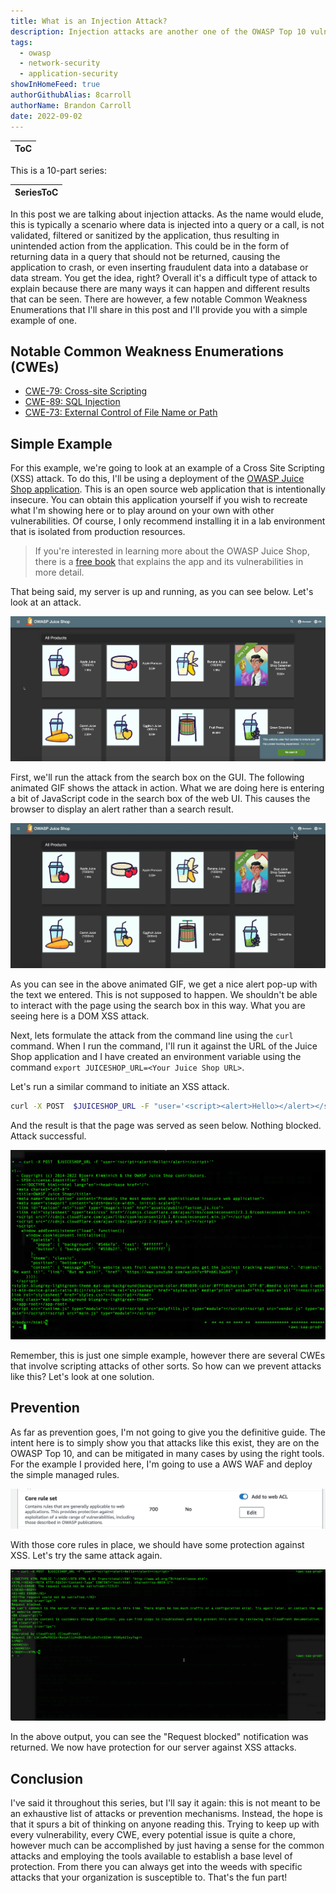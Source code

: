 ```yaml
---
title: What is an Injection Attack?
description: Injection attacks are another one of the OWASP Top 10 vulnerabilities and this articles explains what that involves and ways to mitigate it.
tags:
  - owasp
  - network-security
  - application-security
showInHomeFeed: true
authorGithubAlias: 8carroll
authorName: Brandon Carroll
date: 2022-09-02
---
```


|ToC|
|---|

This is a 10-part series:

| SeriesToC |
|-----------|

In this post we are talking about injection attacks. As the name would elude, this is typically a scenario where data is injected into a query or a call, is not validated, filtered or sanitized by the application, thus resulting in unintended action from the application. This could be in the form of returning data in a query that should not be returned, causing the application to crash, or even inserting fraudulent data into a database or data stream. You get the idea, right? Overall it's a difficult type of attack to explain because there are many ways it can happen and different results that can be seen. There are however, a few notable Common Weakness Enumerations that I'll share in this post and I'll provide you with a simple example of one.

## Notable Common Weakness Enumerations (CWEs)

- [CWE-79: Cross-site Scripting](https://cwe.mitre.org/data/definitions/79.html)
- [CWE-89: SQL Injection](https://cwe.mitre.org/data/definitions/89.html)
- [CWE-73: External Control of File Name or Path](https://cwe.mitre.org/data/definitions/73.html.)

## Simple Example

For this example, we're going to look at an example of a Cross Site Scripting (XSS) attack. To do this, I'll be using a deployment of the [OWASP Juice Shop application](https://owasp.org/www-project-juice-shop/). This is an open source web application that is intentionally insecure. You can obtain this application yourself if you wish to recreate what I'm showing here or to play around on your own with other vulnerabilities. Of course, I only recommend installing it in a lab environment that is isolated from production resources.

> If you're interested in learning more about the OWASP Juice Shop, there is a [free book](https://pwning.owasp-juice.shop/) that explains the app and its vulnerabilities in more detail.

That being said, my server is up and running, as you can see below. Let's look at an attack.

![A Screenshot of the OWASP Juice Shop UI](images/03-what-is-an-injection-attack-01.png)

First, we'll run the attack from the search box on the GUI. The following animated GIF shows the attack in action. What we are doing here is entering a bit of JavaScript code in the search box of the web UI. This causes the browser to display an alert rather than a search result.

![Animated GIF of an injection attack using OWASP Juice Shop](images/03-what-is-an-injection-attack-03.gif)

As you can see in the above animated GIF, we get a nice alert pop-up with the text we entered. This is not supposed to happen. We shouldn't be able to interact with the page using the search box in this way. What you are seeing here is a DOM XSS attack.

Next, lets formulate the attack from the command line using the `curl` command. When I run the command, I'll run it against the URL of the Juice Shop application and I have created an environment variable using the command `export JUICESHOP_URL=<Your Juice Shop URL>`.

Let's run a similar command to initiate an XSS attack.

```bash
curl -X POST  $JUICESHOP_URL -F "user='<script><alert>Hello></alert></script>'"

```

And the result is that the page was served as seen below. Nothing blocked. Attack successful.

![Results of an XSS attack using CURL from the CLI](images/03-what-is-an-injection-attack-02.png)

Remember, this is just one simple example, however there are several CWEs that involve scripting attacks of other sorts. So how can we prevent attacks like this? Let's look at one solution.

## Prevention

As far as prevention goes, I'm not going to give you the definitive guide. The intent here is to simply show you that attacks like this exist, they are on the OWASP Top 10, and can be mitigated in many cases by using the right tools. For the example I provided here, I'm going to use a AWS WAF and deploy the simple managed rules.

![Adding Managed Rules to a Web ACL in AWS WAF](images/03-what-is-an-injection-attack-04.png)

With those core rules in place, we should have some protection against XSS. Let's try the same attack again.

![Output of an XSS attack from the CLI using CURL](images/03-what-is-an-injection-attack-05.png)

In the above output, you can see the "Request blocked" notification was returned. We now have protection for our server against XSS attacks.

## Conclusion

I've said it throughout this series, but I'll say it again: this is not meant to be an exhaustive list of attacks or prevention mechanisms. Instead, the hope is that it spurs a bit of thinking on anyone reading this. Trying to keep up with every vulnerability, every CWE, every potential issue is quite a chore, however much can be accomplished by just having a sense for the common attacks and employing the tools available to establish a base level of protection. From there you can always get into the weeds with specific attacks that your organization is susceptible to. That's the fun part!  

